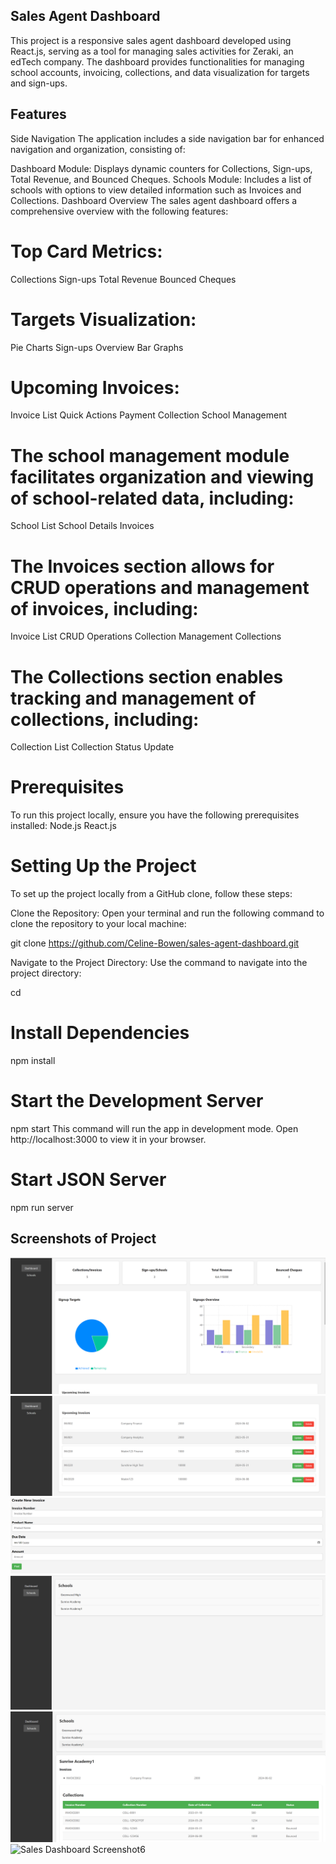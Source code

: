 ## Sales Agent Dashboard

This project is a responsive sales agent dashboard developed using React.js, serving as a tool for managing sales activities for Zeraki, an edTech company. The dashboard provides functionalities for managing school accounts, invoicing, collections, and data visualization for targets and sign-ups.

## Features

Side Navigation
The application includes a side navigation bar for enhanced navigation and organization, consisting of:

Dashboard Module: Displays dynamic counters for Collections, Sign-ups, Total Revenue, and Bounced Cheques.
Schools Module: Includes a list of schools with options to view detailed information such as Invoices and Collections.
Dashboard Overview
The sales agent dashboard offers a comprehensive overview with the following features:

# Top Card Metrics:

Collections
Sign-ups
Total Revenue
Bounced Cheques

# Targets Visualization:

Pie Charts
Sign-ups Overview
Bar Graphs

# Upcoming Invoices:

Invoice List
Quick Actions
Payment Collection
School Management

# The school management module facilitates organization and viewing of school-related data, including:

School List
School Details
Invoices

# The Invoices section allows for CRUD operations and management of invoices, including:

Invoice List
CRUD Operations
Collection Management
Collections

# The Collections section enables tracking and management of collections, including:

Collection List
Collection Status Update

# Prerequisites

To run this project locally, ensure you have the following prerequisites installed:
Node.js
React.js

# Setting Up the Project

To set up the project locally from a GitHub clone, follow these steps:

Clone the Repository: Open your terminal and run the following command to clone the repository to your local machine:

git clone https://github.com/Celine-Bowen/sales-agent-dashboard.git

Navigate to the Project Directory: Use the <cd> command to navigate into the project directory:

cd <sales-agent-dashboard>

# Install Dependencies

npm install

# Start the Development Server

npm start
This command will run the app in development mode. Open http://localhost:3000 to view it in your browser.

# Start JSON Server

npm run server

## Screenshots of Project

![Sales Dashboard Screenshot1](src/Assets/screenshot_4.png)
![Sales Dashboard Screenshot2](src/Assets/screenshot_5.png)
![Sales Dashboard Screenshot3](src/Assets/screenshot_6.png)
![Sales Dashboard Screenshot4](src/Assets/screenshot_7.png)
![Sales Dashboard Screenshot5](src/Assets/screenshot_8.png)
![Sales Dashboard Screenshot6](../sales-agent-dashboard/src/Assets/screenshot_9.png)

